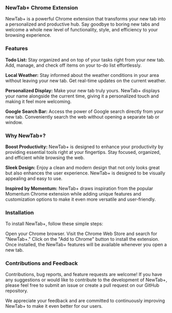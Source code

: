 ### NewTab+ Chrome Extension
NewTab+ is a powerful Chrome extension that transforms your new tab into a personalized and productive hub. Say goodbye to boring new tabs and welcome a whole new level of functionality, style, and efficiency to your browsing experience.

### Features
**Todo List:** Stay organized and on top of your tasks right from your new tab. Add, manage, and check off items on your to-do list effortlessly.

**Local Weather:** Stay informed about the weather conditions in your area without leaving your new tab. Get real-time updates on the current weather.

**Personalized Display:** Make your new tab truly yours. NewTab+ displays your name alongside the current time, giving it a personalized touch and making it feel more welcoming.

**Google Search Bar:** Access the power of Google search directly from your new tab. Conveniently search the web without opening a separate tab or window.

### Why NewTab+?
**Boost Productivity:** NewTab+ is designed to enhance your productivity by providing essential tools right at your fingertips. Stay focused, organized, and efficient while browsing the web.

**Sleek Design:** Enjoy a clean and modern design that not only looks great but also enhances the user experience. NewTab+ is designed to be visually appealing and easy to use.

**Inspired by Momentum:** NewTab+ draws inspiration from the popular Momentum Chrome extension while adding unique features and customization options to make it even more versatile and user-friendly.

### Installation
To install NewTab+, follow these simple steps:

Open your Chrome browser.
Visit the Chrome Web Store and search for "NewTab+."
Click on the "Add to Chrome" button to install the extension.
Once installed, the NewTab+ features will be available whenever you open a new tab.

### Contributions and Feedback
Contributions, bug reports, and feature requests are welcome! If you have any suggestions or would like to contribute to the development of NewTab+, please feel free to submit an issue or create a pull request on our GitHub repository.

We appreciate your feedback and are committed to continuously improving NewTab+ to make it even better for our users.
